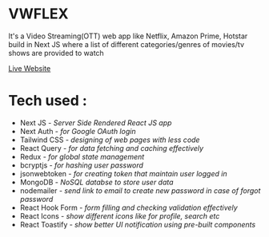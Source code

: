 # VWFLEX

<p>It's a Video Streaming(OTT) web app like Netflix, Amazon Prime, Hotstar build in Next JS where a list of different categories/genres of movies/tv shows are provided to watch</p>

<a href="https://vwflex.vercel.app"><u>Live Website</u></a>

<h1>Tech used : </h1>
<ul>
<li>Next JS - <i>Server Side Rendered React JS app</i></li>
<li>Next Auth - <i>for Google OAuth login</i></li>
<li>Tailwind CSS - <i>designing of web pages with less code</i></li>
<li>React Query - <i>for data fetching and caching effectively</i></li>
<li>Redux - <i>for global state management</i></li>
<li>bcryptjs - <i>for hashing user password</i></li>
<li>jsonwebtoken - <i>for creating token that maintain user logged in</i></li>
<li>MongoDB - <i>NoSQL databse to store user data</i></li>
<li>nodemailer - <i>send link to email to create new password in case of forgot password</i></li>
<li>React Hook Form - <i>form filling and checking validation effectively</i></li>
<li>React Icons - <i>show different icons like for profile, search etc</i></li>
<li>React Toastify - <i>show better UI notification using pre-built components</i></li>
</ul>
